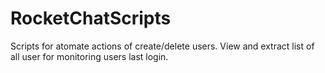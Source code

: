 # RocketChatScripts
Scripts for atomate actions of create/delete users.
View and extract list of all user for monitoring users last login.

